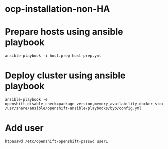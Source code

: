 # ocp-installation-non-HA


# Prepare hosts using ansible playbook

```
ansible-playbook -i host.prep host-prep.yml
```

# Deploy cluster using ansible playbook

```
ansible-playbook -e openshift_disable_check=package_version,memory_availability,docker_storage /usr/share/ansible/openshift-ansible/playbooks/byo/config.yml
```

# Add user

```
htpasswd /etc/openshift/openshift-passwd user1
```
